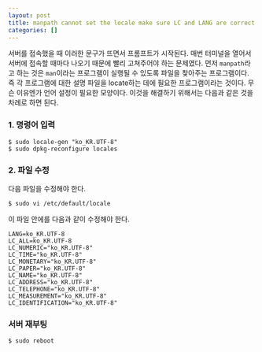 ```yaml
---
layout: post
title: manpath cannot set the locale make sure LC and LANG are correct
categories: []
---
```


서버를 접속했을 때 이러한 문구가 뜨면서 프롬프트가 시작된다. 매번 터미널을 열어서 서버에 접속할 때마다 나오기 때문에 빨리 고쳐주어야 하는 문제였다. 먼저 `manpath`라고 하는 것은 `man`이라는 프로그램이 실행될 수 있도록 파일을 찾아주는 프로그램이다. 즉 각 프로그램에 대한 설명 파일을 locate하는 데에 필요한 프로그램이라는 것이다. 무슨 이유엔가 언어 설정이 필요한 모양이다. 이것을 해결하기 위해서는 다음과 같은 것을 차례로 하면 된다.

### 1. 명령어 입력

```
$ sudo locale-gen "ko_KR.UTF-8"
$ sudo dpkg-reconfigure locales
```

### 2. 파일 수정

다음 파일을 수정해야 한다.

```
$ sudo vi /etc/default/locale
```

이 파일 안에를 다음과 같이 수정해야 한다.

```
LANG=ko_KR.UTF-8
LC_ALL=ko_KR.UTF-8
LC_NUMERIC="ko_KR.UTF-8"
LC_TIME="ko_KR.UTF-8"
LC_MONETARY="ko_KR.UTF-8"
LC_PAPER="ko_KR.UTF-8"
LC_NAME="ko_KR.UTF-8"
LC_ADDRESS="ko_KR.UTF-8"
LC_TELEPHONE="ko_KR.UTF-8"
LC_MEASUREMENT="ko_KR.UTF-8"
LC_IDENTIFICATION="ko_KR.UTF-8"
```

### 서버 재부팅
```
$ sudo reboot
```
